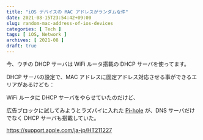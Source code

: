 ```yaml
---
title: "iOS デバイスの MAC アドレスがランダムな件"
date: 2021-08-15T23:54:42+09:00
slug: random-mac-address-of-ios-devices
categories: [ Tech ]
tags: [ iOS, Network ]
archives: [ 2021-08 ]
draft: true
---
```

今、ウチの DHCP サーバは WiFi ルータ搭載の DHCP サーバを使ってます。

DHCP サーバの設定で、MAC アドレスに固定アドレス対応させる事ができるエリアがあるけども：


WiFi ルータに DHCP サーバをやらせていたのだけど、

広告ブロックに試してみようとラズパイに入れた [Pi-hole](https://pi-hole.net) が、DNS サーバだけでなく DHCP サーバも搭載していた。



https://support.apple.com/ja-jp/HT211227
